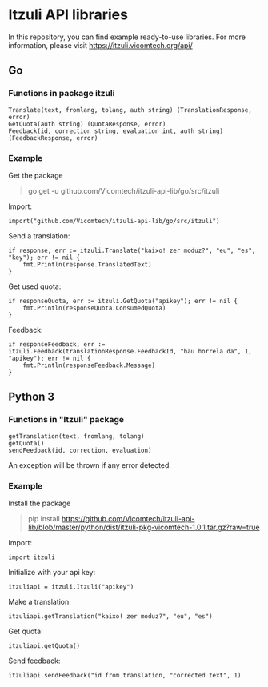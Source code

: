 # Itzuli API libraries

In this repository, you can find example ready-to-use libraries. For more information, please visit https://itzuli.vicomtech.org/api/


## Go

### Functions in package itzuli

    Translate(text, fromlang, tolang, auth string) (TranslationResponse, error)
    GetQuota(auth string) (QuotaResponse, error)
    Feedback(id, correction string, evaluation int, auth string) (FeedbackResponse, error)

### Example
Get the package
> go get -u github.com/Vicomtech/itzuli-api-lib/go/src/itzuli

Import:

    import("github.com/Vicomtech/itzuli-api-lib/go/src/itzuli")

Send a translation:

    if response, err := itzuli.Translate("kaixo! zer moduz?", "eu", "es", "key"); err != nil {
	    fmt.Println(response.TranslatedText)
	}

  Get used quota:


    if responseQuota, err := itzuli.GetQuota("apikey"); err != nil {
	    fmt.Println(responseQuota.ConsumedQuota)
	}

Feedback:

    if responseFeedback, err := itzuli.Feedback(translationResponse.FeedbackId, "hau horrela da", 1, "apikey"); err != nil {
	    fmt.Println(responseFeedback.Message)
	}


## Python 3
### Functions in "Itzuli" package

    getTranslation(text, fromlang, tolang)
    getQuota()
    sendFeedback(id, correction, evaluation)

An exception will be thrown if any error detected.

### Example

Install the package

> pip install https://github.com/Vicomtech/itzuli-api-lib/blob/master/python/dist/itzuli-pkg-vicomtech-1.0.1.tar.gz?raw=true

Import:

    import itzuli

Initialize with your api key:

    itzuliapi = itzuli.Itzuli("apikey")

Make a translation:

    itzuliapi.getTranslation("kaixo! zer moduz?", "eu", "es")

Get quota:

    itzuliapi.getQuota()

Send feedback:

    itzuliapi.sendFeedback("id from translation, "corrected text", 1)

